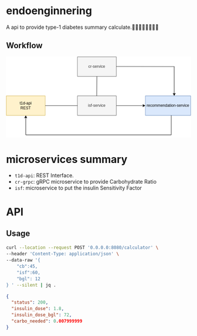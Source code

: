 # endoenginnering

A api to provide type-1 diabetes summary calculate. ​👨‍🔬​🔎​🔬​🧪​💉​🏥​💉

## Workflow

![Workflow](.github/images/opencontract.png)

# microservices summary

* `t1d-api`: REST Interface.
* `cr-grpc`: gRPC microservice to provide Carbohydrate Ratio
* `isf`: microservice to put the insulin Sensitivity Factor

# API

## Usage

```bash
curl --location --request POST '0.0.0.0:8080/calculator' \
--header 'Content-Type: application/json' \
--data-raw '{
	"cb":45,
	"isf":60,
	"bgl": 12
} ' --silent | jq .
```

```json
{
  "status": 200,
  "insulin_dose": 1.8,
  "insulin_dose_bgl": 72,
  "carbo_needed": 0.007999999
}
```